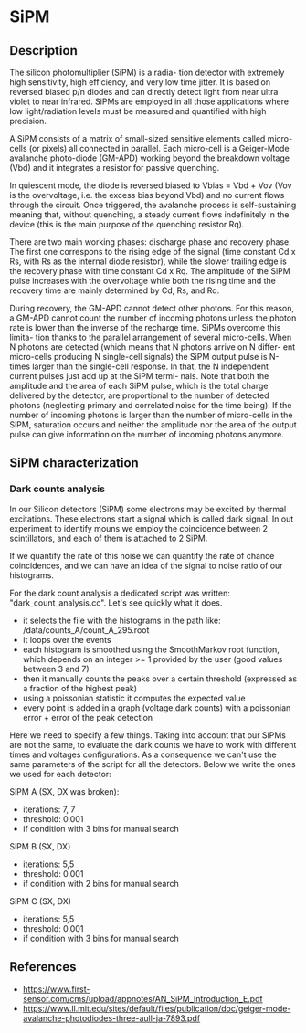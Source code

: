 # SiPM
## Description
The silicon photomultiplier (SiPM) is a radia- tion detector with extremely high sensitivity, high efficiency, and very low time jitter. It is based on reversed biased p/n diodes and can directly detect light from near ultra violet to near infrared. SiPMs are employed in all those applications where low light/radiation levels must be measured and quantified with high precision.

A SiPM consists of a matrix of small-sized sensitive elements called micro-cells (or pixels) all connected in parallel. Each micro-cell is a Geiger-Mode avalanche photo-diode (GM-APD) working beyond the breakdown voltage (Vbd) and it integrates a resistor for passive quenching.

In quiescent mode, the diode is reversed biased to Vbias = Vbd + Vov (Vov is the overvoltage, i.e. the excess bias beyond Vbd) and no current flows through the circuit. Once triggered, the avalanche process is self-sustaining meaning that, without quenching, a steady current flows indefinitely in the device (this is the main purpose of the quenching resistor Rq).

There are two main working phases: discharge phase and recovery phase. The first one correspons to the rising edge of the signal (time constant Cd x Rs, with Rs as the internal diode resistor), while the slower trailing edge is the recovery phase with time constant Cd x Rq. The amplitude of the SiPM pulse increases with the overvoltage while both the rising time and the recovery time are mainly determined by Cd, Rs, and Rq.

During recovery, the GM-APD cannot detect other photons. For this reason, a GM-APD cannot count the number of incoming photons unless the photon rate is lower than the inverse of the recharge time. SiPMs overcome this limita- tion thanks to the parallel arrangement of several micro-cells. When N photons are detected (which means that N photons arrive on N differ- ent micro-cells producing N single-cell signals) the SiPM output pulse is N-times larger than the single-cell response. In that, the N independent current pulses just add up at the SiPM termi- nals. Note that both the amplitude and the area of each SiPM pulse, which is the total charge delivered by the detector, are proportional to the number of detected photons (neglecting primary and correlated noise for the time being). If the number of incoming photons is larger than the number of micro-cells in the SiPM, saturation occurs and neither the amplitude nor the area of the output pulse can give information on the number of incoming photons anymore.

##  SiPM characterization

### Dark counts analysis
In our Silicon detectors (SiPM) some electrons may be excited by thermal excitations. These electrons start a signal which is called dark signal. In out experiment to identify mouns  we employ the coincidence between 2 scintillators, and each of them is attached to 2 SiPM.

If we quantify the rate of this noise we can quantify the rate of chance coincidences, and we can have an idea of the signal to noise ratio of our histograms.

For the dark count analysis a dedicated script was written: "dark_count_analysis.cc". Let's see quickly what it does.
- it selects the file with the histograms in the path like: /data/counts_A/count_A_295.root
- it loops over the events
- each histogram is smoothed using the SmoothMarkov root function, which depends on an integer >= 1 provided by the user (good values between 3 and 7)
- then it manually counts the peaks over a certain threshold (expressed as a fraction of the highest peak)
- using a poissonian statistic it computes the expected value
- every point is added in a graph (voltage,dark counts) with a poissonian error + error of the peak detection

Here we need to specify a few things. Taking into account that our SiPMs are not the same, to evaluate the dark counts we have to work with different times and voltages configurations. As a consequence we can't use the same parameters of the script for all the detectors. Below we write the ones we used for each detector:

SiPM A (SX, DX was broken):
- iterations: 7, 7
- threshold: 0.001
- if condition with 3 bins for manual search

SiPM B (SX, DX)
- iterations: 5,5
- threshold: 0.001
- if condition with 2 bins for manual search

SiPM C (SX, DX)
- iterations: 5,5
- threshold: 0.001
- if condition with 3 bins for manual search


## References
* https://www.first-sensor.com/cms/upload/appnotes/AN_SiPM_Introduction_E.pdf
* https://www.ll.mit.edu/sites/default/files/publication/doc/geiger-mode-avalanche-photodiodes-three-aull-ja-7893.pdf
